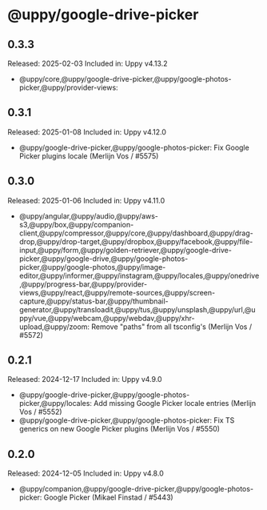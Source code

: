 # @uppy/google-drive-picker

## 0.3.3

Released: 2025-02-03
Included in: Uppy v4.13.2

- @uppy/core,@uppy/google-drive-picker,@uppy/google-photos-picker,@uppy/provider-views:

## 0.3.1

Released: 2025-01-08
Included in: Uppy v4.12.0

- @uppy/google-drive-picker,@uppy/google-photos-picker: Fix Google Picker plugins locale (Merlijn Vos / #5575)

## 0.3.0

Released: 2025-01-06
Included in: Uppy v4.11.0

- @uppy/angular,@uppy/audio,@uppy/aws-s3,@uppy/box,@uppy/companion-client,@uppy/compressor,@uppy/core,@uppy/dashboard,@uppy/drag-drop,@uppy/drop-target,@uppy/dropbox,@uppy/facebook,@uppy/file-input,@uppy/form,@uppy/golden-retriever,@uppy/google-drive-picker,@uppy/google-drive,@uppy/google-photos-picker,@uppy/google-photos,@uppy/image-editor,@uppy/informer,@uppy/instagram,@uppy/locales,@uppy/onedrive,@uppy/progress-bar,@uppy/provider-views,@uppy/react,@uppy/remote-sources,@uppy/screen-capture,@uppy/status-bar,@uppy/thumbnail-generator,@uppy/transloadit,@uppy/tus,@uppy/unsplash,@uppy/url,@uppy/vue,@uppy/webcam,@uppy/webdav,@uppy/xhr-upload,@uppy/zoom: Remove "paths" from all tsconfig's (Merlijn Vos / #5572)

## 0.2.1

Released: 2024-12-17
Included in: Uppy v4.9.0

- @uppy/google-drive-picker,@uppy/google-photos-picker,@uppy/locales: Add missing Google Picker locale entries (Merlijn Vos / #5552)
- @uppy/google-drive-picker,@uppy/google-photos-picker: Fix TS generics on new Google Picker plugins (Merlijn Vos / #5550)

## 0.2.0

Released: 2024-12-05
Included in: Uppy v4.8.0

- @uppy/companion,@uppy/google-drive-picker,@uppy/google-photos-picker: Google Picker (Mikael Finstad / #5443)
